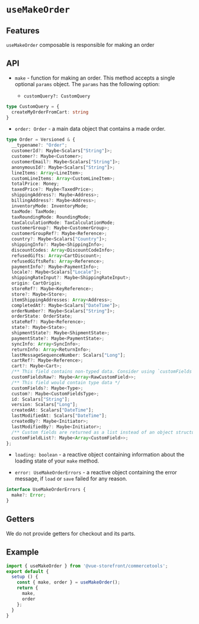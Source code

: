 # `useMakeOrder`

## Features

`useMakeOrder` composable is responsible for making an order 

## API

- `make` - function for making an order. This method accepts a single optional `params` object. The `params` has the following option:

    - `customQuery?: CustomQuery`

```ts
type CustomQuery = {
  createMyOrderFromCart: string
}
```
- `order: Order` - a main data object that contains a made order.
```ts
type Order = Versioned & {
  __typename?: "Order";
  customerId?: Maybe<Scalars["String"]>;
  customer?: Maybe<Customer>;
  customerEmail?: Maybe<Scalars["String"]>;
  anonymousId?: Maybe<Scalars["String"]>;
  lineItems: Array<LineItem>;
  customLineItems: Array<CustomLineItem>;
  totalPrice: Money;
  taxedPrice?: Maybe<TaxedPrice>;
  shippingAddress?: Maybe<Address>;
  billingAddress?: Maybe<Address>;
  inventoryMode: InventoryMode;
  taxMode: TaxMode;
  taxRoundingMode: RoundingMode;
  taxCalculationMode: TaxCalculationMode;
  customerGroup?: Maybe<CustomerGroup>;
  customerGroupRef?: Maybe<Reference>;
  country?: Maybe<Scalars["Country"]>;
  shippingInfo?: Maybe<ShippingInfo>;
  discountCodes: Array<DiscountCodeInfo>;
  refusedGifts: Array<CartDiscount>;
  refusedGiftsRefs: Array<Reference>;
  paymentInfo?: Maybe<PaymentInfo>;
  locale?: Maybe<Scalars["Locale"]>;
  shippingRateInput?: Maybe<ShippingRateInput>;
  origin: CartOrigin;
  storeRef?: Maybe<KeyReference>;
  store?: Maybe<Store>;
  itemShippingAddresses: Array<Address>;
  completedAt?: Maybe<Scalars["DateTime"]>;
  orderNumber?: Maybe<Scalars["String"]>;
  orderState: OrderState;
  stateRef?: Maybe<Reference>;
  state?: Maybe<State>;
  shipmentState?: Maybe<ShipmentState>;
  paymentState?: Maybe<PaymentState>;
  syncInfo: Array<SyncInfo>;
  returnInfo: Array<ReturnInfo>;
  lastMessageSequenceNumber: Scalars["Long"];
  cartRef?: Maybe<Reference>;
  cart?: Maybe<Cart>;
  /** This field contains non-typed data. Consider using `customFields` as a typed alternative. */
  customFieldsRaw?: Maybe<Array<RawCustomField>>;
  /** This field would contain type data */
  customFields?: Maybe<Type>;
  custom?: Maybe<CustomFieldsType>;
  id: Scalars["String"];
  version: Scalars["Long"];
  createdAt: Scalars["DateTime"];
  lastModifiedAt: Scalars["DateTime"];
  createdBy?: Maybe<Initiator>;
  lastModifiedBy?: Maybe<Initiator>;
  /** Custom fields are returned as a list instead of an object structure. */
  customFieldList?: Maybe<Array<CustomField>>;
};
```

- `loading: boolean` - a reactive object containing information about the loading state of your `make` method.

- `error: UseMakeOrderErrors` - a reactive object containing the error message, if `load` or `save` failed for any reason.

```ts
interface UseMakeOrderErrors {
  make?: Error;
}
```

## Getters

We do not provide getters for checkout and its parts.

## Example

```js
import { useMakeOrder } from '@vue-storefront/commercetools';
export default {
  setup () {
    const { make, order } = useMakeOrder();
    return {
      make,
      order
    };
  }
}
```
